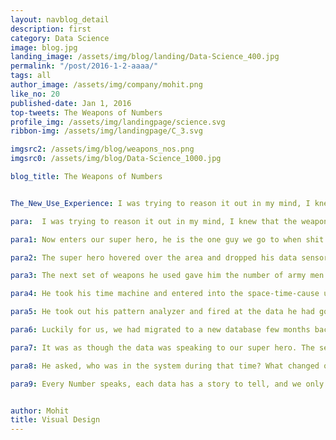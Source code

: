 ```yaml
---
layout: navblog_detail
description: first
category: Data Science
image: blog.jpg
landing_image: /assets/img/blog/landing/Data-Science_400.jpg
permalink: "/post/2016-1-2-aaaa/"
tags: all
author_image: /assets/img/company/mohit.png
like_no: 20
published-date: Jan 1, 2016
top-tweets: The Weapons of Numbers
profile_img: /assets/img/landingpage/science.svg
ribbon-img: /assets/img/landingpage/C_3.svg

imgsrc2: /assets/img/blog/weapons_nos.png
imgsrc0: /assets/img/blog/Data-Science_1000.jpg

blog_title: The Weapons of Numbers


The_New_Use_Experience: I was trying to reason it out in my mind, I knew that the weapon cannot function without someone triggering it. Only people who could trigger this was by the messages that were coming in from a designated source system. No one outside of this source had the ability to trigger this.

para:  I was trying to reason it out in my mind, I knew that the weapon cannot function without someone triggering it. Only people who could trigger this was by the messages that were coming in from a designated source system. No one outside of this source had the ability to trigger this. My analysis turned out to be true, I could see that there were half a million army of messages marching in and each one of them were aiming and shooting down at the target database. These army were wearing the uniforms and they were pouring in like the storm troopers of the source application. But how could it be, I knew there was neither breach in our system... nor in the source system and the numbers were too huge to be true... looking at those numbers I was excited to see that the weapon I wrote was able to function the way we wanted even in this huge influx of messages...  but the sad part was it was jeopardizing the database's life and destroying my own home. This was when I had to call our super hero. 

para1: Now enters our super hero, he is the one guy we go to when shit breaks. He is powerful, focused and equipped with lot of data analytics, I quickly blurted out the facts of the problem and told him about the possible entries & exits of this code maze. I added here could be no breach in the system. 

para2: The super hero hovered over the area and dropped his data sensors all over the place. The first set of data results came in soon, his query gave out that the army of messages were wearing a specific uniform from the source. With this he minimized his scope of problem to only those specific army men.  He shot some more spy queries into the direction of the army and soon they returned with data like counts of how many army men were marching at a point of time. 

para3: The next set of weapons he used gave him the number of army men that the system was dealing with per day. According to me, the numbers were like at least 10x times the normal army that marches. Our super hero had to run couple more queries and soon he started seeing the patterns that each day the number of army marching was increasing, Week by week it was slowly increasing.

para4: He took his time machine and entered into the space-time-cause universe and started tracing back into days and into the past to find out when did the army started marching, how long have been the army started marching. The time machine only took him to a month back and there we could see that the army was on a move from over a month now and we never got a hint of their movements. He came back to the present and we still didn’t have answers to when it all started. 

para5: He took out his pattern analyzer and fired at the data he had got from his time travel. Soon he could see what we couldn’t see amongst the chaos. He could see that the same group of army or soldiers came back every day and were detonating the weapon. He could see that on the first week of that month they were coming four times a day, by mid of the month they were coming 5 times a day and now they have started to get more aggressive and were appearing 6 -7 times every day.. This was the kind of an infinite loop where you cannot get out of it... it was like the matrix Revolutions where the number of replicas of the same agent was increasing day on day. The pattern was clear, the cancer was spreading.

para6: Luckily for us, we had migrated to a new database few months back, so the data logs for the previous year was lying in the old database. Since I had the key maker, I got the key to the old database and our super hero entered the door and fired all his data analysis query weapons on the old database. He could see that the daily rate of the army which used to be in few hundreds or thousands whole of last year, was now suddenly 200x to 400x times.

para7: It was as though the data was speaking to our super hero. The sensors, monitors and queries he fired and with access to the old and new data, he triggered his merge weapon on the data. After merge he used the plotting gadget to plot them on a graph. Soon the pictures started to fit in, he throwed his numbers and dates around the plotter, his data analytic suite of gadgets drew a trace of the actual growth rate of the message army. The graph he plotted out showed it clear, And we all could see, the point of influx, the point where and when exactly it all started... It started during November, just couple of weeks before the holiday season.

para8: He asked, who was in the system during that time? What changed on that date? And i knew, there was a change that was done to the code function. But it was unrelated to this, I stopped reasoning in my head and we quickly opened up the code and analyzed and finally we tracked it... There it was, the Agent Mr. Smith laughing at me... It had been the cause of this cancer and from that day it had been multiplying and replicating itself in the matrix. If it was not for our super hero and his data analytics tool we wouldn''t have figured this out... There was something I learnt, 

para9: Every Number speaks, each data has a story to tell, and we only need someone who can listen. DataOps …is the need of the hour.


author: Mohit
title: Visual Design
---
```




